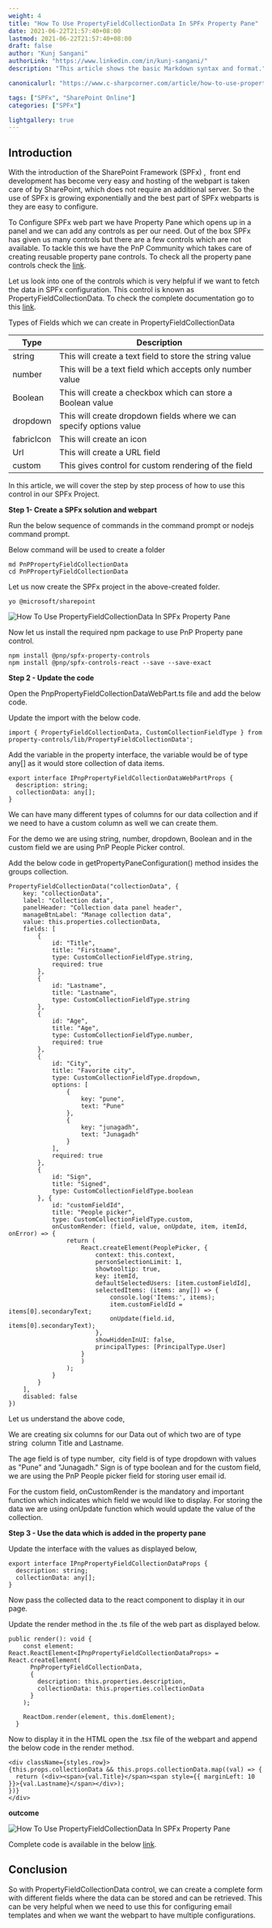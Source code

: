 ```yaml
---
weight: 4
title: "How To Use PropertyFieldCollectionData In SPFx Property Pane"
date: 2021-06-22T21:57:40+08:00
lastmod: 2021-06-22T21:57:40+08:00
draft: false
author: "Kunj Sangani"
authorLink: "https://www.linkedin.com/in/kunj-sangani/"
description: "This article shows the basic Markdown syntax and format."

canonicalurl: "https://www.c-sharpcorner.com/article/how-to-use-propertyfieldcollectiondata-in-spfx-property-pane/"

tags: ["SPFx", "SharePoint Online"]
categories: ["SPFx"]

lightgallery: true
---
```


Introduction
------------

With the introduction of the SharePoint Framework (SPFx) ,  front end development has become very easy and hosting of the webpart is taken care of by SharePoint, which does not require an additional server. So the use of SPFx is growing exponentially and the best part of SPFx webparts is they are easy to configure.

To Configure SPFx web part we have Property Pane which opens up in a panel and we can add any controls as per our need. Out of the box SPFx has given us many controls but there are a few controls which are not available. To tackle this we have the PnP Community which takes care of creating reusable property pane controls. To check all the property pane controls check the [link](https://pnp.github.io/sp-dev-fx-property-controls/).

Let us look into one of the controls which is very helpful if we want to fetch the data in SPFx configuration. This control is known as PropertyFieldCollectionData. To check the complete documentation go to this [link](https://pnp.github.io/sp-dev-fx-property-controls/controls/PropertyFieldCollectionData/).

Types of Fields which we can create in PropertyFieldCollectionData

| Type | Description |
| ------ | ----------- |
| string | This will create a text field to store the string value |
| number | This will be a text field which accepts only number value |
| Boolean | This will create a checkbox which can store a Boolean value |
| dropdown | This will create dropdown fields where we can specify options value |
| fabricIcon | This will create an icon |
| Url | This will create a URL field |
| custom | This gives control for custom rendering of the field |

In this article, we will cover the step by step process of how to use this control in our SPFx Project.

**Step 1- Create a SPFx solution and webpart**

Run the below sequence of commands in the command prompt or nodejs command prompt.

Below command will be used to create a folder
```
md PnPPropertyFieldCollectionData    
cd PnPPropertyFieldCollectionData   
```
Let us now create the SPFx project in the above-created folder.
```
yo @microsoft/sharepoint  
```
![How To Use PropertyFieldCollectionData In SPFx Property Pane](https://f4n3x6c5.stackpathcdn.com/article/how-to-use-propertyfieldcollectiondata-in-spfx-property-pane/Images/1_CreateSPFxSolution.png)

Now let us install the required npm package to use PnP Property pane control.
```
npm install @pnp/spfx-property-controls  
npm install @pnp/spfx-controls-react --save --save-exact
```
**Step 2 - Update the code**

Open the PnpPropertyFieldCollectionDataWebPart.ts file and add the below code.

Update the import with the below code.
```
import { PropertyFieldCollectionData, CustomCollectionFieldType } from '@pnp/spfx-property-controls/lib/PropertyFieldCollectionData';   
```
Add the variable in the property interface, the variable would be of type any\[\] as it would store collection of data items.
```
export interface IPnpPropertyFieldCollectionDataWebPartProps {  
  description: string;  
  collectionData: any[];  
}  
```
We can have many different types of columns for our data collection and if we need to have a custom column as well we can create them.

For the demo we are using string, number, dropdown, Boolean and in the custom field we are using PnP People Picker control.

Add the below code in getPropertyPaneConfiguration() method insides the groups collection.
```
PropertyFieldCollectionData("collectionData", {  
    key: "collectionData",  
    label: "Collection data",  
    panelHeader: "Collection data panel header",  
    manageBtnLabel: "Manage collection data",  
    value: this.properties.collectionData,  
    fields: [  
        {  
            id: "Title",  
            title: "Firstname",  
            type: CustomCollectionFieldType.string,  
            required: true  
        },  
        {  
            id: "Lastname",  
            title: "Lastname",  
            type: CustomCollectionFieldType.string  
        },  
        {  
            id: "Age",  
            title: "Age",  
            type: CustomCollectionFieldType.number,  
            required: true  
        },  
        {  
            id: "City",  
            title: "Favorite city",  
            type: CustomCollectionFieldType.dropdown,  
            options: [  
                {  
                    key: "pune",  
                    text: "Pune"  
                },  
                {  
                    key: "junagadh",  
                    text: "Junagadh"  
                }  
            ],  
            required: true  
        },  
        {  
            id: "Sign",  
            title: "Signed",  
            type: CustomCollectionFieldType.boolean  
        }, {  
            id: "customFieldId",  
            title: "People picker",  
            type: CustomCollectionFieldType.custom,  
            onCustomRender: (field, value, onUpdate, item, itemId, onError) => {  
                return (  
                    React.createElement(PeoplePicker, {  
                        context: this.context,  
                        personSelectionLimit: 1,  
                        showtooltip: true,  
                        key: itemId,  
                        defaultSelectedUsers: [item.customFieldId],  
                        selectedItems: (items: any[]) => {  
                            console.log('Items:', items);  
                            item.customFieldId = items[0].secondaryText;  
                            onUpdate(field.id, items[0].secondaryText);  
                        },  
                        showHiddenInUI: false,  
                        principalTypes: [PrincipalType.User]  
                    }  
                    )  
                );  
            }  
        }  
    ],  
    disabled: false  
})  
```
Let us understand the above code,

  
We are creating six columns for our Data out of which two are of type string  column Title and Lastname.

The age field is of type number,  city field is of type dropdown with values as "Pune" and "Junagadh." Sign is of type boolean and for the custom field, we are using the PnP People picker field for storing user email id.  
  
For the custom field, onCustomRender is the mandatory and important function which indicates which field we would like to display. For storing the data we are using onUpdate function which would update the value of the collection.

**Step 3 - Use the data which is added in the property pane**

Update the interface with the values as displayed below, 
```
export interface IPnpPropertyFieldCollectionDataProps {  
  description: string;  
  collectionData: any[];  
}  
```
Now pass the collected data to the react component to display it in our page.

Update the render method in the .ts file of the web part as displayed below.
```
public render(): void {  
    const element: React.ReactElement<IPnpPropertyFieldCollectionDataProps> = React.createElement(  
      PnpPropertyFieldCollectionData,  
      {  
        description: this.properties.description,  
        collectionData: this.properties.collectionData  
      }  
    );  
  
    ReactDom.render(element, this.domElement);  
  }  
```
Now to display it in the HTML open the .tsx file of the webpart and append the below code in the render method.
```
<div className={styles.row}>  
{this.props.collectionData && this.props.collectionData.map((val) => {  
  return (<div><span>{val.Title}</span><span style={{ marginLeft: 10 }}>{val.Lastname}</span></div>);  
})}  
</div>
```
**outcome**

![How To Use PropertyFieldCollectionData In SPFx Property Pane](https://f4n3x6c5.stackpathcdn.com/article/how-to-use-propertyfieldcollectiondata-in-spfx-property-pane/Images/Outcome.gif)

Complete code is available in the below [link]( https://github.com/kunj-sangani/PnPPropertyFieldCollectionData).

Conclusion
----------

So with PropertyFieldCollectionData control, we can create a complete form with different fields where the data can be stored and can be retrieved. This can be very helpful when we need to use this for configuring email templates and when we want the webpart to have multiple configurations.